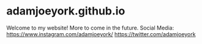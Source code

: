 # adamjoeyork.github.io
Welcome to my website! More to come in the future. 
Social Media: https://www.instagram.com/adamjoeyork/
              https://twitter.com/adamjoeyork
              
